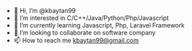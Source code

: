 - 👋 Hi, I’m @kbaytan99
- 👀 I’m interested in C/C++/Java/Python/Php/Javascript
- 🌱 I’m currently learning Javascript, Php, Laravel Framework
- 💞️ I’m looking to collaborate on software company
- 📫 How to reach me kbaytan99@gmail.com

<!---
kbaytan99/kbaytan99 is a ✨ special ✨ repository because its `README.md` (this file) appears on your GitHub profile.
You can click the Preview link to take a look at your changes.
--->
